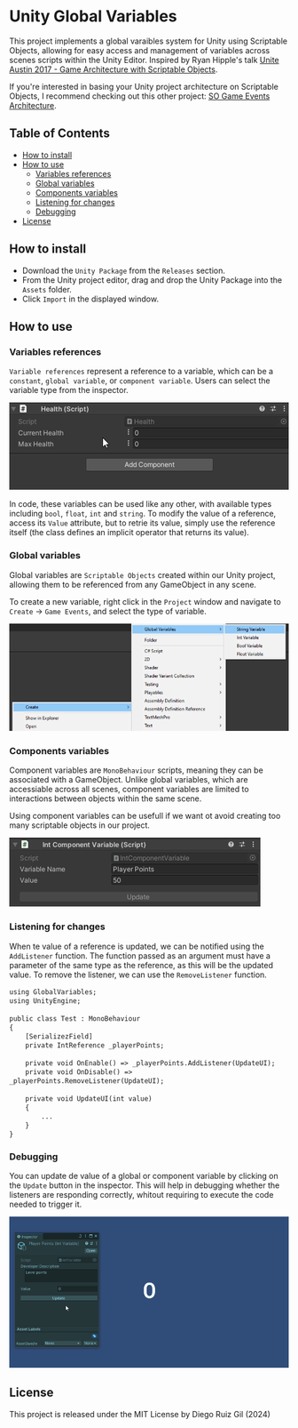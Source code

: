 # Unity Global Variables
This project implements a global varaibles system for Unity using Scriptable Objects, allowing for easy access and management of variables across scenes scripts within the Unity Editor. Inspired by Ryan Hipple's talk [Unite Austin 2017 - Game Architecture with Scriptable Objects](https://www.youtube.com/watch?v=raQ3iHhE_Kk).

If you're interested in basing your Unity project architecture on Scriptable Objects, I recommend checking out this other project: [SO Game Events Architecture](https://github.com/DiegoRuizGil/SO-Game-Events-Architecture-Unity).


## Table of Contents
- [How to install](#how-to-install)
- [How to use](#how-to-use)
    - [Variables references](#variables-references)
    - [Global variables](#global-variables)
    - [Components variables](#components-variables)
    - [Listening for changes](#listening-for-changes)
    - [Debugging](#debugging)
- [License](#license)

## How to install
- Download the `Unity Package` from the `Releases` section.
- From the Unity project editor, drag and drop the Unity Package into the `Assets` folder.
- Click `Import` in the displayed window.

## How to use

### Variables references
`Variable references` represent a reference to a variable, which can be a `constant`, `global variable`, or `component variable`. Users can select the variable type from the inspector.

![Reference value type](Images/reference-value-type.gif)

In code, these variables can be used like any other, with available types including `bool`, `float`, `int` and `string`. To modify the value of a reference, access its `Value` attribute, but to retrie its value, simply use the reference itself (the class defines an implicit operator that returns its value).

### Global variables
Global variables are `Scriptable Objects` created within our Unity project, allowing them to be referenced from any GameObject in any scene.

To create a new variable, right click in the `Project` window and navigate to `Create` -> `Game Events`, and select the type of variable.

![Variable creation](Images/variable-creation.png)

### Components variables
Component variables are `MonoBehaviour` scripts, meaning they can be associated with a GameObject. Unlike global variables, which are accessiable across all scenes, component variables are limited to interactions between objects within the same scene.

Using component variables can be usefull if we want ot avoid creating too many scriptable objects in our project.

![Component variable](Images/component-variable.png)

### Listening for changes
When te value of a reference is updated, we can be notified using the `AddListener` function. The function passed as an argument must have a parameter of the same type as the reference, as this will be the updated value. To remove the listener, we can use the `RemoveListener` function.

```CSharp
using GlobalVariables;
using UnityEngine;

public class Test : MonoBehaviour
{
    [SerializezField]
    private IntReference _playerPoints;

    private void OnEnable() => _playerPoints.AddListener(UpdateUI);
    private void OnDisable() => _playerPoints.RemoveListener(UpdateUI);

    private void UpdateUI(int value)
    {
        ...
    }
}
```

### Debugging
You can update de value of a global or component variable by clicking on the `Update` button in the inspector. This will help in debugging whether the listeners are responding correctly, whitout requiring to execute the code needed to trigger it.

![Debugging](Images/debugging.gif)


## License
This project is released under the MIT License by Diego Ruiz Gil (2024)
